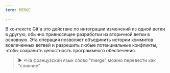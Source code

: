 ```yaml
---
term: MERGE

---
```

В контексте Git'а это действие по интеграции изменений из одной ветки в другую, обычно привносящее разработки из вторичной ветки в основную. Эта операция позволяет объединить истории коммитов вовлеченных ветвей и разрешить любые потенциальные конфликты, чтобы сохранить целостность программного обеспечения.

> ► *На французский язык слово "merge" можно перевести как "слияние"